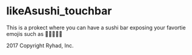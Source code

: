 # likeAsushi_touchbar

This is a prokect where you can have a sushi bar exposing your favortie emojis such as 🐥🦄🐷🐼🦊


2017 Copyright Ryhad, Inc. 
